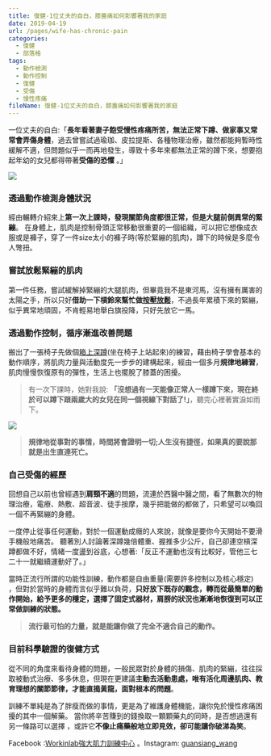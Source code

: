 ```yaml
---
title: 復健-1位丈夫的自白，膝蓋痛如何影響著我的家庭
date: 2019-04-19
url: /pages/wife-has-chronic-pain
categories:
  - 復健
  - 部落格
tags:
  - 動作檢測
  - 動作控制
  - 復健
  - 受傷
  - 慢性疼痛
fileName: 復健-1位丈夫的自白，膝蓋痛如何影響著我的家庭
---
```


一位丈夫的自白:「**長年看著妻子飽受慢性疼痛所苦，無法正常下蹲、做家事又常常會弄傷身體**，過去曾嘗試過瑜珈、皮拉提斯、各種物理治療，雖然都能夠暫時性緩解不適，但問題似乎一而再地發生，導致十多年來都無法正常的蹲下來，想要抱起年幼的女兒都得帶著**受傷的恐懼** 。」

![](https://cdn.jsdelivr.net/gh/xiang0805/blogimage/img/復健-1位丈夫的自白，膝蓋痛如何影響著我的家庭-1.jpg)

### 透過動作檢測身體狀況

經由輾轉介紹來上**第一次上課時，發現關節角度都很正常，但是大腿前側異常的緊繃**。
在身體上，肌肉是控制骨頭正常移動很重要的一個組織，可以把它想像成衣服或是褲子，穿了一件size太小的褲子時(等於緊繃的肌肉)，蹲下的時候是多麼令人彆扭。

### 嘗試放鬆緊繃的肌肉

第一件任務，嘗試緩解掉緊繃的大腿肌肉，但畢竟我不是東河馬，沒有擁有厲害的太陽之手，所以只好**借助一下槓鈴來幫忙做**[**按壓放鬆**](https://www.youtube.com/watch?v=sUQUyV0demA)，不過長年累積下來的緊繃，似乎異常地頑固，不肯輕易地舉白旗投降，只好先放它一馬。

### 透過動作控制，循序漸進改善問題

搬出了一張椅子先做個[箱上深蹲](https://www.youtube.com/watch?v=LBow4lXmTpc)(坐在椅子上站起來)的練習，藉由椅子學會基本的動作順序，將肌肉力量與活動度先一步步的建構起來，經由一個多月**規律地練習**，肌肉慢慢恢復原有的彈性，生活上也擺脫了膝蓋的困擾。

> 有一次下課時，她對我說: **「沒想過有一天能像正常人一樣蹲下來，現在終於可以蹲下跟兩歲大的女兒在同一個視線下對話了!」**，聽完心裡著實淚如雨下。

![](https://cdn.jsdelivr.net/gh/xiang0805/blogimage/img/復健-1位丈夫的自白，膝蓋痛如何影響著我的家庭-2.jpg)

> **規律地從事對的事情，時間將會證明一切;人生沒有捷徑，如果真的要說那就是出生直達死亡。**

### 自己受傷的經歷

回想自己以前也曾經遇到**肩頸不適**的問題，流連於西醫中醫之間，看了無數次的物理治療，電療、熱敷、超音波、徒手按摩，幾乎把能做的都做了，只希望可以喚回一個不再緊繃的身體。

一度停止從事任何運動，對於一個運動成癮的人來說，就像是要你今天開始不要滑手機般地痛苦。
聽著別人討論著深蹲幾倍體重、握推多少公斤，自己卻連空槓深蹲都做不好，情緒一度盪到谷底，心想著:「反正不運動也沒有比較好，管他三七二十一就繼續運動好了。」

當時正流行所謂的功能性訓練，動作都是自由重量(需要許多控制以及核心穩定) ，但對於當時的身體而言似乎難以負荷，**只好放下既存的觀念，轉而從最簡單的動作開始，給予更多的穩定，選擇了固定式器材，肩膀的狀況也漸漸地恢復到可以正常做訓練的狀態。**

> **流行最可怕的力量，就是能讓你做了完全不適合自己的動作。**

### 目前科學驗證的復健方式

從不同的角度來看待身體的問題，一般民眾對於身體的損傷、肌肉的緊繃，往往採取被動式治療、多多休息，但現在更建議**主動去活動患處，唯有活化周邊肌肉、教育理想的關節節律，才能直搗黃龍，面對根本的問題**。

訓練不單純是為了胖瘦而做的事情，更是為了維護身體機能，讓你免於慢性疼痛困擾的其中一個解藥。
當你將辛苦賺到的錢換取一顆顆藥丸的同時，是否想過還有另一條路可以選擇 ，或許它**不像止痛藥般地立即見效，卻可能讓你破涕為笑**。

Facebook :[Workinlab強大肌力訓練中心](https://www.facebook.com/workinlab2018) 。Instagram: [guansiang_wang](https://www.instagram.com/guansiang_wang/)

